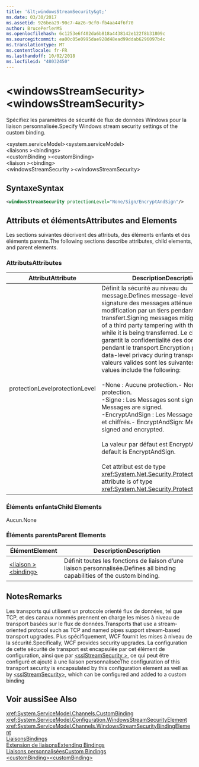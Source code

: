 ```yaml
---
title: '&lt;windowsStreamSecurity&gt;'
ms.date: 03/30/2017
ms.assetid: 926bea29-90c7-4a26-9cf0-fb4aa44f6f70
author: BrucePerlerMS
ms.openlocfilehash: 6c1253e6f402da6b818a4438142e122f8b31809c
ms.sourcegitcommit: ea00c05e0995dae928d48ead99ddab6296097b4c
ms.translationtype: MT
ms.contentlocale: fr-FR
ms.lasthandoff: 10/02/2018
ms.locfileid: "48032450"
---
```

# <a name="ltwindowsstreamsecuritygt"></a><span data-ttu-id="a76eb-102">&lt;windowsStreamSecurity&gt;</span><span class="sxs-lookup"><span data-stu-id="a76eb-102">&lt;windowsStreamSecurity&gt;</span></span>
<span data-ttu-id="a76eb-103">Spécifiez les paramètres de sécurité de flux de données Windows pour la liaison personnalisée.</span><span class="sxs-lookup"><span data-stu-id="a76eb-103">Specify Windows stream security settings of the custom binding.</span></span>  
  
 <span data-ttu-id="a76eb-104">\<system.serviceModel></span><span class="sxs-lookup"><span data-stu-id="a76eb-104">\<system.serviceModel></span></span>  
<span data-ttu-id="a76eb-105">\<liaisons ></span><span class="sxs-lookup"><span data-stu-id="a76eb-105">\<bindings></span></span>  
<span data-ttu-id="a76eb-106">\<customBinding ></span><span class="sxs-lookup"><span data-stu-id="a76eb-106">\<customBinding></span></span>  
<span data-ttu-id="a76eb-107">\<liaison ></span><span class="sxs-lookup"><span data-stu-id="a76eb-107">\<binding></span></span>  
<span data-ttu-id="a76eb-108">\<windowsStreamSecurity ></span><span class="sxs-lookup"><span data-stu-id="a76eb-108">\<windowsStreamSecurity></span></span>  
  
## <a name="syntax"></a><span data-ttu-id="a76eb-109">Syntaxe</span><span class="sxs-lookup"><span data-stu-id="a76eb-109">Syntax</span></span>  
  
```xml  
<windowsStreamSecurity protectionLevel="None/Sign/EncryptAndSign"/>  
```  
  
## <a name="attributes-and-elements"></a><span data-ttu-id="a76eb-110">Attributs et éléments</span><span class="sxs-lookup"><span data-stu-id="a76eb-110">Attributes and Elements</span></span>  
 <span data-ttu-id="a76eb-111">Les sections suivantes décrivent des attributs, des éléments enfants et des éléments parents.</span><span class="sxs-lookup"><span data-stu-id="a76eb-111">The following sections describe attributes, child elements, and parent elements.</span></span>  
  
### <a name="attributes"></a><span data-ttu-id="a76eb-112">Attributs</span><span class="sxs-lookup"><span data-stu-id="a76eb-112">Attributes</span></span>  
  
|<span data-ttu-id="a76eb-113">Attribut</span><span class="sxs-lookup"><span data-stu-id="a76eb-113">Attribute</span></span>|<span data-ttu-id="a76eb-114">Description</span><span class="sxs-lookup"><span data-stu-id="a76eb-114">Description</span></span>|  
|---------------|-----------------|  
|<span data-ttu-id="a76eb-115">protectionLevel</span><span class="sxs-lookup"><span data-stu-id="a76eb-115">protectionLevel</span></span>|<span data-ttu-id="a76eb-116">Définit la sécurité au niveau du message.</span><span class="sxs-lookup"><span data-stu-id="a76eb-116">Defines message-level security.</span></span> <span data-ttu-id="a76eb-117">La signature des messages atténue le risque de modification par un tiers pendant le transfert.</span><span class="sxs-lookup"><span data-stu-id="a76eb-117">Signing messages mitigates the risk of a third party tampering with the message while it is being transferred.</span></span> <span data-ttu-id="a76eb-118">Le chiffrement garantit la confidentialité des données pendant le transport.</span><span class="sxs-lookup"><span data-stu-id="a76eb-118">Encryption provides data-level privacy during transport.</span></span> <span data-ttu-id="a76eb-119">Les valeurs valides sont les suivantes :</span><span class="sxs-lookup"><span data-stu-id="a76eb-119">Valid values include the following:</span></span><br /><br /> <span data-ttu-id="a76eb-120">-None : Aucune protection.</span><span class="sxs-lookup"><span data-stu-id="a76eb-120">-   None: No protection.</span></span><br /><span data-ttu-id="a76eb-121">-Signe : Les Messages sont signés.</span><span class="sxs-lookup"><span data-stu-id="a76eb-121">-   Sign: Messages are signed.</span></span><br /><span data-ttu-id="a76eb-122">-EncryptAndSign : Les Messages sont signés et chiffrés.</span><span class="sxs-lookup"><span data-stu-id="a76eb-122">-   EncryptAndSign: Messages are signed and encrypted.</span></span><br /><br /> <span data-ttu-id="a76eb-123">La valeur par défaut est EncryptAndSign.</span><span class="sxs-lookup"><span data-stu-id="a76eb-123">The default is EncryptAndSign.</span></span><br /><br /> <span data-ttu-id="a76eb-124">Cet attribut est de type <xref:System.Net.Security.ProtectionLevel>.</span><span class="sxs-lookup"><span data-stu-id="a76eb-124">This attribute is of type <xref:System.Net.Security.ProtectionLevel>.</span></span>|  
  
### <a name="child-elements"></a><span data-ttu-id="a76eb-125">Éléments enfants</span><span class="sxs-lookup"><span data-stu-id="a76eb-125">Child Elements</span></span>  
 <span data-ttu-id="a76eb-126">Aucun.</span><span class="sxs-lookup"><span data-stu-id="a76eb-126">None</span></span>  
  
### <a name="parent-elements"></a><span data-ttu-id="a76eb-127">Éléments parents</span><span class="sxs-lookup"><span data-stu-id="a76eb-127">Parent Elements</span></span>  
  
|<span data-ttu-id="a76eb-128">Élément</span><span class="sxs-lookup"><span data-stu-id="a76eb-128">Element</span></span>|<span data-ttu-id="a76eb-129">Description</span><span class="sxs-lookup"><span data-stu-id="a76eb-129">Description</span></span>|  
|-------------|-----------------|  
|[<span data-ttu-id="a76eb-130">\<liaison ></span><span class="sxs-lookup"><span data-stu-id="a76eb-130">\<binding></span></span>](../../../../../docs/framework/misc/binding.md)|<span data-ttu-id="a76eb-131">Définit toutes les fonctions de liaison d’une liaison personnalisée.</span><span class="sxs-lookup"><span data-stu-id="a76eb-131">Defines all binding capabilities of the custom binding.</span></span>|  
  
## <a name="remarks"></a><span data-ttu-id="a76eb-132">Notes</span><span class="sxs-lookup"><span data-stu-id="a76eb-132">Remarks</span></span>  
 <span data-ttu-id="a76eb-133">Les transports qui utilisent un protocole orienté flux de données, tel que TCP, et des canaux nommés prennent en charge les mises à niveau de transport basées sur le flux de données.</span><span class="sxs-lookup"><span data-stu-id="a76eb-133">Transports that use a stream-oriented protocol such as TCP and named pipes support stream-based transport upgrades.</span></span> <span data-ttu-id="a76eb-134">Plus spécifiquement, WCF fournit les mises à niveau de la sécurité.</span><span class="sxs-lookup"><span data-stu-id="a76eb-134">Specifically, WCF provides security upgrades.</span></span> <span data-ttu-id="a76eb-135">La configuration de cette sécurité de transport est encapsulée par cet élément de configuration, ainsi que par [ \<sslStreamSecurity >](../../../../../docs/framework/configure-apps/file-schema/wcf/sslstreamsecurity.md), ce qui peut être configuré et ajouté à une liaison personnalisée</span><span class="sxs-lookup"><span data-stu-id="a76eb-135">The configuration of this transport security is encapsulated by this configuration element  as well as by [\<sslStreamSecurity>](../../../../../docs/framework/configure-apps/file-schema/wcf/sslstreamsecurity.md), which can be configured and added to a custom binding</span></span>  
  
## <a name="see-also"></a><span data-ttu-id="a76eb-136">Voir aussi</span><span class="sxs-lookup"><span data-stu-id="a76eb-136">See Also</span></span>  
 <xref:System.ServiceModel.Channels.CustomBinding>  
 <xref:System.ServiceModel.Configuration.WindowsStreamSecurityElement>  
 <xref:System.ServiceModel.Channels.WindowsStreamSecurityBindingElement>  
 [<span data-ttu-id="a76eb-137">Liaisons</span><span class="sxs-lookup"><span data-stu-id="a76eb-137">Bindings</span></span>](../../../../../docs/framework/wcf/bindings.md)  
 [<span data-ttu-id="a76eb-138">Extension de liaisons</span><span class="sxs-lookup"><span data-stu-id="a76eb-138">Extending Bindings</span></span>](../../../../../docs/framework/wcf/extending/extending-bindings.md)  
 [<span data-ttu-id="a76eb-139">Liaisons personnalisées</span><span class="sxs-lookup"><span data-stu-id="a76eb-139">Custom Bindings</span></span>](../../../../../docs/framework/wcf/extending/custom-bindings.md)  
 [<span data-ttu-id="a76eb-140">\<customBinding></span><span class="sxs-lookup"><span data-stu-id="a76eb-140">\<customBinding></span></span>](../../../../../docs/framework/configure-apps/file-schema/wcf/custombinding.md)
